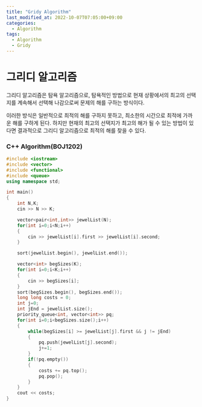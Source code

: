 ```yaml
---
title: "Gridy Algorithm"
last_modified_at: 2022-10-07T07:05:00+09:00
categories:
  - Algorithm
tags:
  - Algorithm
  - Gridy
---
```


# 그리디 알고리즘

그리디 알고리즘은 탐욕 알고리즘으로, 탐욕적인 방법으로 현재 상황에서의 최고의 선택지를 계속해서 선택해 나감으로써 문제의 해를 구하는 방식이다.

이러한 방식은 일반적으로 최적의 해를 구하지 못하고, 최소한의 시간으로 최적에 가까운 해를 구하게 된다. 하지만 현재의 최고의 선택지가 최고의 해가 될 수 있는 방법이 있다면 결과적으로 그리디 알고리즘으로 최적의 해를 찾을 수 있다.

### C++ Algorithm(BOJ1202)

```cpp
#include <iostream>
#include <vector>
#include <functional>
#include <queue>
using namespace std;

int main()
{
    int N,K;
    cin >> N >> K;

    vector<pair<int,int>> jewelList(N);
    for(int i=0;i<N;i++)
    {
        cin >> jewelList[i].first >> jewelList[i].second;
    }

    sort(jewelList.begin(), jewelList.end());

    vector<int> begSizes(K);
    for(int i=0;i<K;i++)
    {
        cin >> begSizes[i];
    }
    sort(begSizes.begin(), begSizes.end());
    long long costs = 0;
    int j=0;
    int jEnd = jewelList.size();
    priority_queue<int, vector<int>> pq;
    for(int i=0;i<begSizes.size();i++)
    {
        while(begSizes[i] >= jewelList[j].first && j != jEnd)
        {
            pq.push(jewelList[j].second);
            j+=1;
        }
        if(!pq.empty())
        {
            costs += pq.top();
            pq.pop();
        }
    }
    cout << costs;
}
```